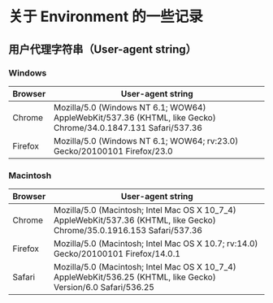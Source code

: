 # 关于 Environment 的一些记录

## 用户代理字符串（User-agent string）

### Windows

Browser | User-agent string
--------|------------------
Chrome | Mozilla/5.0 (Windows NT 6.1; WOW64) AppleWebKit/537.36 (KHTML, like Gecko) Chrome/34.0.1847.131 Safari/537.36
Firefox | Mozilla/5.0 (Windows NT 6.1; WOW64; rv:23.0) Gecko/20100101 Firefox/23.0


### Macintosh

Browser | User-agent string
--------|------------------
Chrome | Mozilla/5.0 (Macintosh; Intel Mac OS X 10_7_4) AppleWebKit/537.36 (KHTML, like Gecko) Chrome/35.0.1916.153 Safari/537.36
Firefox | Mozilla/5.0 (Macintosh; Intel Mac OS X 10.7; rv:14.0) Gecko/20100101 Firefox/14.0.1
Safari | Mozilla/5.0 (Macintosh; Intel Mac OS X 10_7_4) AppleWebKit/536.25 (KHTML, like Gecko) Version/6.0 Safari/536.25
